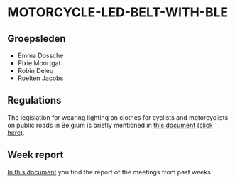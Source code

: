 # MOTORCYCLE-LED-BELT-WITH-BLE

## Groepsleden

* Emma Dossche
* Pixie Moortgat
* Robin Deleu
* Roelten Jacobs

## Regulations

The legislation for wearing lighting on clothes for cyclists and motorcyclists on public roads in Belgium is briefly mentioned in [this document (click here)](./Regulations.md).

## Week report

[In this document](./Report.md) you find the report of the meetings from past weeks.